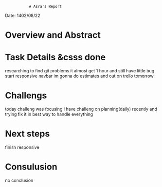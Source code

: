                # Asra's Report
 Date:
1402/08/22
 # Overview and Abstract


 # Task Details &csss done
researching to find git problems it almost get 1 hour and still have little bug
start responsive navbar 
im gonna do estimates and out on trello tomorrow


 # Challengs 
today challeng was focusing
i have challeng on planning(daily) recently and trying fix it in best way to handle everything

 # Next steps
finish responsive
 

 # Consulusion 
 no conclusion

